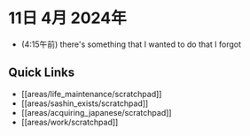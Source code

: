 # 11日 4月 2024年
- (4:15午前) there's something that I wanted to do that I forgot
 



## Quick Links
- [[areas/life_maintenance/scratchpad]]
- [[areas/sashin_exists/scratchpad]]
- [[areas/acquiring_japanese/scratchpad]]
- [[areas/work/scratchpad]]
